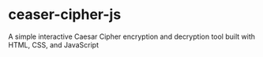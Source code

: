 # ceaser-cipher-js
A simple interactive Caesar Cipher encryption and decryption tool built with HTML, CSS, and JavaScript
